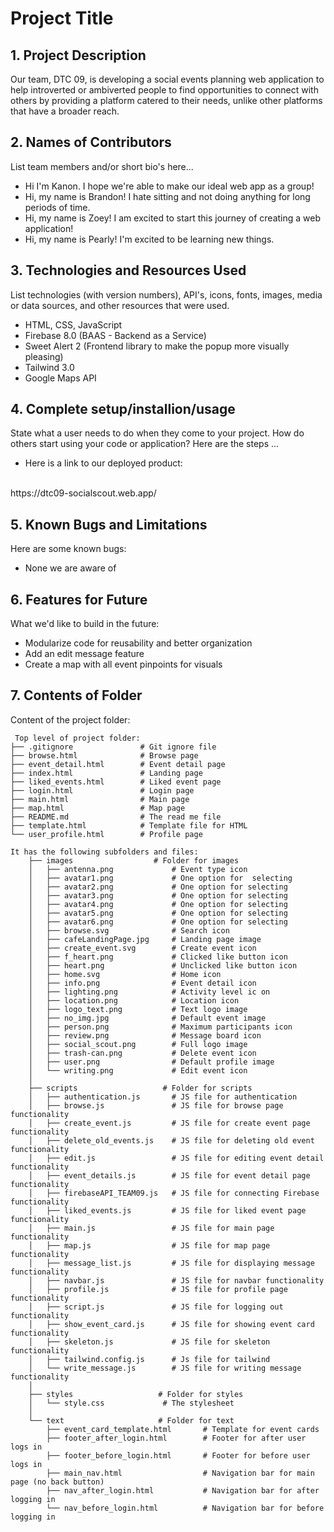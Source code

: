# Project Title

## 1. Project Description
Our team, DTC 09, is developing a social events planning web application to help introverted or ambiverted people to find opportunities to connect with others by providing a platform catered to their needs, unlike other platforms that have a broader reach.

## 2. Names of Contributors
List team members and/or short bio's here... 
* Hi I'm Kanon. I hope we're able to make our ideal web app as a group!
* Hi, my name is Brandon! I hate sitting and not doing anything for long periods of time.
* Hi, my name is Zoey! I am excited to start this journey of creating a web application!
* Hi, my name is Pearly! I'm excited to be learning new things.
	
## 3. Technologies and Resources Used
List technologies (with version numbers), API's, icons, fonts, images, media or data sources, and other resources that were used.
* HTML, CSS, JavaScript
* Firebase 8.0 (BAAS - Backend as a Service)
* Sweet Alert 2 (Frontend library to make the popup more visually pleasing)
* Tailwind 3.0
* Google Maps API

## 4. Complete setup/installion/usage
State what a user needs to do when they come to your project.  How do others start using your code or application?
Here are the steps ...
* Here is a link to our deployed product:
<br>
https://dtc09-socialscout.web.app/

## 5. Known Bugs and Limitations
Here are some known bugs:
* None we are aware of

## 6. Features for Future
What we'd like to build in the future:
* Modularize code for reusability and better organization
* Add an edit message feature
* Create a map with all event pinpoints for visuals
	
## 7. Contents of Folder
Content of the project folder:

```
 Top level of project folder: 
├── .gitignore               # Git ignore file
├── browse.html              # Browse page
├── event_detail.html        # Event detail page
├── index.html               # Landing page
├── liked_events.html        # Liked event page
├── login.html               # Login page
├── main.html                # Main page
├── map.html                 # Map page
├── README.md                # The read me file
├── template.html            # Template file for HTML
└── user_profile.html        # Profile page

It has the following subfolders and files:
    ├── images                  # Folder for images
    │   ├── antenna.png             # Event type icon
    │   ├── avatar1.png             # One option for  selecting 
    │   ├── avatar2.png             # One option for selecting 
    │   ├── avatar3.png             # One option for selecting 
    │   ├── avatar4.png             # One option for selecting 
    │   ├── avatar5.png             # One option for selecting 
    │   ├── avatar6.png             # One option for selecting 
    │   ├── browse.svg              # Search icon
    │   ├── cafeLandingPage.jpg     # Landing page image
    │   ├── create_event.svg        # Create event icon
    │   ├── f_heart.png             # Clicked like button icon
    │   ├── heart.png               # Unclicked like button icon
    │   ├── home.svg                # Home icon
    │   ├── info.png                # Event detail icon
    │   ├── lighting.png            # Activity level ic on
    │   ├── location.png            # Location icon 
    │   ├── logo_text.png           # Text logo image
    │   ├── no_img.jpg              # Default event image
    │   ├── person.png              # Maximum participants icon
    │   ├── review.png              # Message board icon
    │   ├── social_scout.png        # Full logo image
    │   ├── trash-can.png           # Delete event icon
    │   ├── user.png                # Default profile image
    │   └── writing.png             # Edit event icon
    │     
    ├── scripts                   # Folder for scripts
    │   ├── authentication.js       # JS file for authentication
    │   ├── browse.js               # JS file for browse page functionality 
    │   ├── create_event.js         # JS file for create event page functionality
    │   ├── delete_old_events.js    # JS file for deleting old event functionality
    │   ├── edit.js                 # JS file for editing event detail functionality
    │   ├── event_details.js        # JS file for event detail page functionality
    │   ├── firebaseAPI_TEAM09.js   # JS file for connecting Firebase functionality
    │   ├── liked_events.js         # JS file for liked event page functionality
    │   ├── main.js                 # JS file for main page functionality
    │   ├── map.js                  # JS file for map page functionality
    │   ├── message_list.js         # JS file for displaying message functionality
    │   ├── navbar.js               # JS file for navbar functionality
    │   ├── profile.js              # JS file for profile page functionality
    │   ├── script.js               # JS file for logging out functionality
    │   ├── show_event_card.js      # JS file for showing event card functionality
    │   ├── skeleton.js             # JS file for skeleton functionality
    │   ├── tailwind.config.js      # Js file for tailwind
    │   └── write_message.js        # JS file for writing message functionality
    │
    ├── styles                   # Folder for styles
    │   └── style.css             # The stylesheet
    │     
    └── text                     # Folder for text
        ├── event_card_template.html       # Template for event cards
        ├── footer_after_login.html        # Footer for after user logs in
        ├── footer_before_login.html       # Footer for before user logs in
        ├── main_nav.html                  # Navigation bar for main page (no back button)
        ├── nav_after_login.html           # Navigation bar for after logging in 
        └── nav_before_login.html          # Navigation bar for before logging in



```


